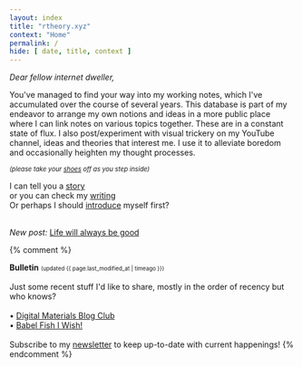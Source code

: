 ```yaml
---
layout: index
title: "rtheory.xyz"
context: "Home"
permalink: /
hide: [ date, title, context ]
---
```


<em>Dear fellow internet dweller,</em><br>

You've managed to find your way into my working notes, which I've accumulated over the course of several years. This database is part of my endeavor to arrange my own notions and ideas in a more public place where I can link notes on various topics together. These are in a constant state of flux. I also post/experiment with visual trickery on my YouTube channel, ideas and theories that interest me. I use it to alleviate boredom and occasionally heighten my thought processes.

<span style="font-size: 0.8em; font-style: italic">(please take your <a href="/doorstep">shoes</a> off as you step inside)</span>

I can tell you a [story](/stories)<br> or you can check my [writing](/writing)    
Or perhaps I should [introduce](/intro) myself first?<br><br>

*New post:* [Life will always be good](/writing/life)


{% comment %}
[^bulletin]:
**Bulletin**
<span class="page-date" style="font-size: 0.7em;">
    (updated {{ page.last_modified_at | timeago }})
</span>
<br><br>
Just some recent stuff I'd like to share, mostly in the order of recency but who knows? <br><br>
• [Digital Materials Blog Club](/writing/digital-materials-blog-club) <span class="new"></span> <br>
• [Babel Fish I Wish!](/writing/babel-fish-I-wish) <br>
<br>
Subscribe to my [newsletter](/newsletter) to keep up-to-date with current happenings!
{% endcomment %}



<style>
    .sidenote-number, .sidenote::before {
        visibility: hidden !important;
        pointer-events: none;
    }
</style>